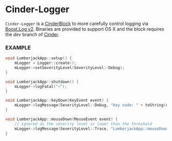 # Cinder-Logger
`Cinder-Logger` is a [CinderBlock](http://libcinder.org/) to more carefully control logging via [Boost.Log v2](http://www.boost.org/doc/libs/1_55_0/libs/log/doc/html/index.html). Binaries are provided to support OS X and the block requires the *dev* branch of [Cinder](https://github.com/cinder/Cinder/tree/dev).

### EXAMPLE
```C++
void LumberjackApp::setup() {
    mLogger = Logger::create();
    mLogger->setSeverityLevel(SeverityLevel::Debug);
}

void LumberjackApp::shutdown() {
    mLogger->logFatal("💀");
}

void LumberjackApp::keyDown(KeyEvent event) {
    mLogger->logMessage(SeverityLevel::Debug, "key code: " + toString(event.getCode()));
}

void LumberjackApp::mouseDown(MouseEvent event) {
    // ignored as the severity level is lower than the threshold
    mLogger->logMessage(SeverityLevel::Trace, "LumberjackApp::mouseDown");
}
```
